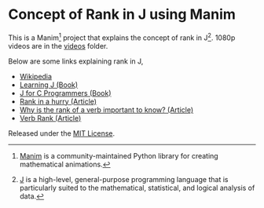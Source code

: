 # Concept of Rank in J using Manim

This is a Manim[^1] project that explains the concept of rank in J[^2]. 1080p videos are in the [videos](videos) folder.

[^1]: [Manim](https://github.com/ManimCommunity/manim) is a community-maintained Python library for creating mathematical animations.
[^2]: [J](https://www.jsoftware.com/#/) is a high-level, general-purpose programming language that is particularly suited to the mathematical, statistical, and logical analysis of data.

Below are some links explaining rank in J,

* [Wikipedia](https://en.wikipedia.org/wiki/Rank_(J_programming_language))
* [Learning J (Book)](https://www.jsoftware.com/help/learning/07.htm)
* [J for C Programmers (Book)](https://www.jsoftware.com/help/jforc/loopless_code_i_verbs_have_r.htm)
* [Rank in a hurry (Article)](https://code.jsoftware.com/wiki/Vocabulary/EZRank)
* [Why is the rank of a verb important to know? (Article)](https://code.jsoftware.com/wiki/Vocabulary/RankInfoIsImportant)
* [Verb Rank (Article)](https://code.jsoftware.com/wiki/Vocabulary/RankInfoIsImportant)

Released under the [MIT License](https://opensource.org/licenses/MIT).

